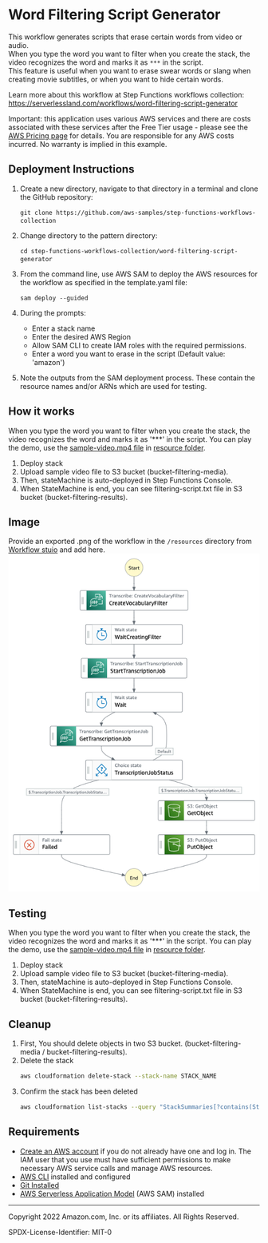 # Word Filtering Script Generator

This workflow generates scripts that erase certain words from video or audio.    
When you type the word you want to filter when you create the stack, the video recognizes the word and marks it as `***` in the script.    
This feature is useful when you want to erase swear words or slang when creating movie subtitles, or when you want to hide certain words.   

Learn more about this workflow at Step Functions workflows collection: https://serverlessland.com/workflows/word-filtering-script-generator

Important: this application uses various AWS services and there are costs associated with these services after the Free Tier usage - please see the [AWS Pricing page](https://aws.amazon.com/pricing/) for details. You are responsible for any AWS costs incurred. No warranty is implied in this example.

## Deployment Instructions

1. Create a new directory, navigate to that directory in a terminal and clone the GitHub repository:
    ``` 
    git clone https://github.com/aws-samples/step-functions-workflows-collection
    ```
1. Change directory to the pattern directory:
    ```
    cd step-functions-workflows-collection/word-filtering-script-generator
    ```
1. From the command line, use AWS SAM to deploy the AWS resources for the workflow as specified in the template.yaml file:
    ```
    sam deploy --guided
    ```
1. During the prompts:
    * Enter a stack name
    * Enter the desired AWS Region
    * Allow SAM CLI to create IAM roles with the required permissions.
    * Enter a word you want to erase in the script (Default value: 'amazon')

1. Note the outputs from the SAM deployment process. These contain the resource names and/or ARNs which are used for testing.

## How it works

When you type the word you want to filter when you create the stack, the video recognizes the word and marks it as '***' in the script. 
You can play the demo, use the [sample-video.mp4 file](./resources/sample-video.mp4) in [resource folder](./resources/).

1. Deploy stack
2. Upload sample video file to S3 bucket (bucket-filtering-media).
3. Then, stateMachine is auto-deployed in Step Functions Console.
4. When StateMachine is end, you can see filtering-script.txt file in S3 bucket (bucket-filtering-results).

## Image
Provide an exported .png of the workflow in the `/resources` directory from [Workflow stuio](https://docs.aws.amazon.com/step-functions/latest/dg/workflow-studio.html) and add here.
![image](./resources/statemachine.png)

## Testing

When you type the word you want to filter when you create the stack, the video recognizes the word and marks it as '***' in the script. 
You can play the demo, use the [sample-video.mp4 file](./resources/sample-video.mp4) in [resource folder](./resources/).

1. Deploy stack
2. Upload sample video file to S3 bucket (bucket-filtering-media).
3. Then, stateMachine is auto-deployed in Step Functions Console.
4. When StateMachine is end, you can see filtering-script.txt file in S3 bucket (bucket-filtering-results).

## Cleanup
 
1. First, You should delete objects in two S3 bucket. (bucket-filtering-media / bucket-filtering-results).
2. Delete the stack
    ```bash
    aws cloudformation delete-stack --stack-name STACK_NAME
    ```
1. Confirm the stack has been deleted
    ```bash
    aws cloudformation list-stacks --query "StackSummaries[?contains(StackName,'STACK_NAME')].StackStatus"
    ```

## Requirements

* [Create an AWS account](https://portal.aws.amazon.com/gp/aws/developer/registration/index.html) if you do not already have one and log in. The IAM user that you use must have sufficient permissions to make necessary AWS service calls and manage AWS resources.
* [AWS CLI](https://docs.aws.amazon.com/cli/latest/userguide/install-cliv2.html) installed and configured
* [Git Installed](https://git-scm.com/book/en/v2/Getting-Started-Installing-Git)
* [AWS Serverless Application Model](https://docs.aws.amazon.com/serverless-application-model/latest/developerguide/serverless-sam-cli-install.html) (AWS SAM) installed

----
Copyright 2022 Amazon.com, Inc. or its affiliates. All Rights Reserved.

SPDX-License-Identifier: MIT-0
